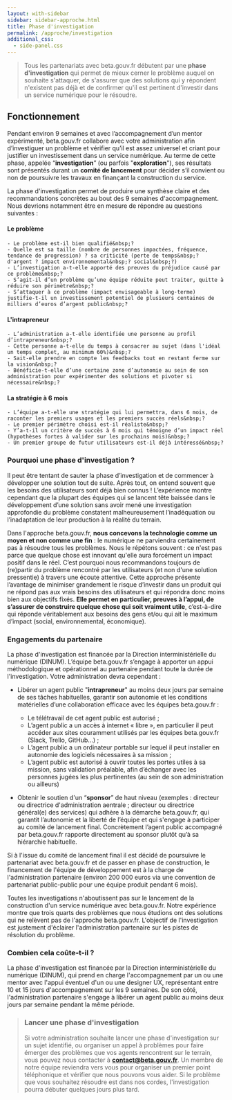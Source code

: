 ```yaml
---
layout: with-sidebar
sidebar: sidebar-approche.html
title: Phase d'investigation
permalink: /approche/investigation
additional_css:
  - side-panel.css
---
```


> Tous les partenariats avec beta.gouv.fr débutent par une **phase d'investigation** qui permet de mieux cerner le problème auquel on souhaite s'attaquer, de s'assurer que des solutions qui y répondent n'existent pas déjà et de confirmer qu'il est pertinent d'investir dans un service numérique pour le résoudre.

## Fonctionnement

Pendant environ 9 semaines et avec l’accompagnement d’un mentor expérimenté, beta.gouv.fr collabore avec votre administration afin d’investiguer un problème et vérifier qu’il est assez universel et criant pour justifier un investissement dans un service numérique. Au terme de cette phase, appelée “**investigation**” (ou parfois "**exploration**"), ses résultats sont présentés durant un **comité de lancement** pour décider s’il convient ou non de poursuivre les travaux en finançant la construction du service.

La phase d'investigation permet de produire une synthèse claire et des recommandations concrètes au bout des 9 semaines d'accompagnement. Nous devrions notamment être en mesure de répondre au questions suivantes : 

#### Le problème
```
- Le problème est-il bien qualifié&nbsp;? 
- Quelle est sa taille (nombre de personnes impactées, fréquence, tendance de progression) ? sa criticité (perte de temps&nbsp;? d'argent ? impact environnemental&nbsp;? social&nbsp;?) 
- L’investigation a-t-elle apporté des preuves du préjudice causé par ce problème&nbsp;? 
- S’agit-il d’un problème qu’une équipe réduite peut traiter, quitte à réduire son périmètre&nbsp;? 
- S’attaquer à ce problème (impact envisageable à long-terme) justifie-t-il un investissement potentiel de plusieurs centaines de milliers d’euros d’argent public&nbsp;?
```

#### L'intrapreneur
```
- L’administration a-t-elle identifiée une personne au profil d’intrapreneur&nbsp;? 
- Cette personne a-t-elle du temps à consacrer au sujet (dans l'idéal un temps complet, au minimum 60%)&nbsp;? 
- Sait-elle prendre en compte les feedbacks tout en restant ferme sur la vision&nbsp;? 
- Bénéficie-t-elle d’une certaine zone d’autonomie au sein de son administration pour expérimenter des solutions et pivoter si nécessaire&nbsp;?
```

#### La stratégie à 6 mois
```
- L’équipe a-t-elle une stratégie qui lui permettra, dans 6 mois, de raconter les premiers usages et les premiers succès réels&nbsp;? 
- Le premier périmètre choisi est-il réaliste&nbsp;? 
- Y’a-t-il un critère de succès à 6 mois qui témoigne d’un impact réel (hypothèses fortes à valider sur les prochains mois)&nbsp;? 
- Un premier groupe de futur utilisateurs est-il déjà intéressé&nbsp;?
```

### Pourquoi une phase d'investigation ?

Il peut être tentant de sauter la phase d’investigation et de commencer à développer une solution tout de suite. Après tout, on entend souvent que les besoins des utilisateurs sont déjà bien connus ! L’expérience montre cependant que la plupart des équipes qui se lancent tête baissée dans le développement d’une solution sans avoir mené une investigation approfondie du problème constatent malheureusement l’inadéquation ou l’inadaptation de leur production à la réalité du terrain. 

Dans l'approche beta.gouv.fr, **nous concevons la technologie comme un moyen et non comme une fin** : le numérique ne parviendra certainement pas à résoudre tous les problèmes. Nous le répétons souvent : ce n'est pas parce que quelque chose est innovant qu'elle aura forcément un impact positif dans le réel. C’est pourquoi nous recommandons toujours de (re)partir du problème rencontré par les utilisateurs (et non d'une solution pressentie) à travers une écoute attentive. Cette approche présente l’avantage de minimiser grandement le risque d’investir dans un produit qui ne répond pas aux vrais besoins des utilisateurs et qui répondra donc moins bien aux objectifs fixés. **Elle permet en particulier, preuves à l’appui, de s’assurer de construire quelque chose qui soit vraiment utile**, c’est-à-dire qui réponde véritablement aux besoins des gens et/ou qui ait le maximum d’impact (social, environnemental, économique).

### Engagements du partenaire 

La phase d'investigation est financée par la Direction interministérielle du numérique (DINUM). L’équipe beta.gouv.fr s’engage à apporter un appui méthodologique et opérationnel au partenaire pendant toute la durée de l'investigation.  Votre administration devra cependant : 
- Libérer un agent public "**intrapreneur**" au moins deux jours par semaine de ses tâches habituelles, garantir son autonomie et les conditions matérielles d’une collaboration efficace avec les équipes beta.gouv.fr : 
    - Le télétravail de cet agent public est autorisé ;
    - L’agent public a un accès à internet « libre », en particulier il peut accéder aux sites couramment utilisés par les équipes beta.gouv.fr (Slack, Trello, GitHub…) ;
    - L’agent public a un ordinateur portable sur lequel il peut installer en autonomie des logiciels nécessaires à sa mission ;
    - L’agent public est autorisé à ouvrir toutes les portes utiles à sa mission, sans validation préalable, afin d’échanger avec les personnes jugées les plus pertinentes (au sein de son administration ou ailleurs) 

- Obtenir le soutien d'un “**sponsor**” de haut niveau (exemples : directeur ou directrice d'administration aentrale ; directeur ou directrice général(e) des services) qui adhère à la démarche beta.gouv.fr, qui garantit l’autonomie et la liberté de l’équipe et qui s'engage à participer au comité de lancement final. Concrètement l’agent public accompagné par beta.gouv.fr rapporte directement au sponsor plutôt qu’à sa hiérarchie habituelle.

Si à l'issue du comité de lancement final il est décidé de poursuivre le partenariat avec beta.gouv.fr et de passer en phase de construction, le financement de l'équipe de développement est à la charge de l'administration partenaire (environ 200 000 euros via une convention de partenariat public-public pour une équipe produit pendant 6 mois). 

Toutes les investigations n'aboutissent pas sur le lancement de la construction d'un service numérique avec beta.gouv.fr. Notre expérience montre que trois quarts des problèmes que nous étudions ont des solutions qui ne relèvent pas de l'approche beta.gouv.fr. L'objectif de l'investigation est justement d'éclairer l'administration partenaire sur les pistes de résolution du problème. 

### Combien cela coûte-t-il ?

La phase d'investigation est financée par la Direction interministérielle du numérique (DINUM), qui prend en charge l'accompagnement par un ou une mentor avec l'appui éventuel d'un ou une designer UX, représentant entre 10 et 15 jours d'accompagnement sur les 9 semaines. De son côté, l'administration partenaire s'engage à libérer un agent public au moins deux jours par semaine pendant la même période. 

> ### Lancer une phase d'investigation
> Si votre administration souhaite lancer une phase d'investigation sur un sujet identifié, ou organiser un appel à problèmes pour faire émerger des problèmes que vos agents rencontrent sur le terrain, vous pouvez nous contacter à **contact@beta.gouv.fr**. Un membre de notre équipe reviendra vers vous pour organiser un premier point téléphonique et vérifier que nous pouvons vous aider. Si le problème que vous souhaitez résoudre est dans nos cordes, l'investigation pourra débuter quelques jours plus tard.

